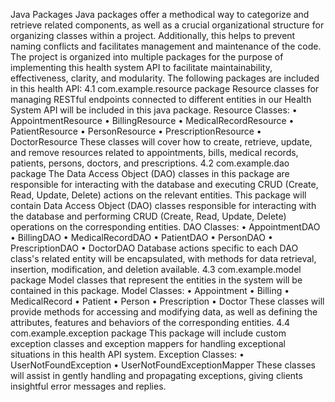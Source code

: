 Java Packages
Java packages offer a methodical way to categorize and retrieve related components, as well as a 
crucial organizational structure for organizing classes within a project. Additionally, this helps to 
prevent naming conflicts and facilitates management and maintenance of the code. The project is 
organized into multiple packages for the purpose of implementing this health system API to
facilitate maintainability, effectiveness, clarity, and modularity.
The following packages are included in this health API:
4.1 com.example.resource package
Resource classes for managing RESTful endpoints connected to different entities in our Health 
System API will be included in this java package.
Resource Classes:
• AppointmentResource
• BillingResource
• MedicalRecordResource
• PatientResource
• PersonResource
• PrescriptionResource
• DoctorResource
These classes will cover how to create, retrieve, update, and remove resources related to 
appointments, bills, medical records, patients, persons, doctors, and prescriptions.
4.2 com.example.dao package
The Data Access Object (DAO) classes in this package are responsible for interacting with the 
database and executing CRUD (Create, Read, Update, Delete) actions on the relevant entities.
This package will contain Data Access Object (DAO) classes responsible for interacting with the 
database and performing CRUD (Create, Read, Update, Delete) operations on the corresponding 
entities.
DAO Classes:
• AppointmentDAO
• BillingDAO
• MedicalRecordDAO
• PatientDAO
• PersonDAO
• PrescriptionDAO
• DoctorDAO
Database actions specific to each DAO class's related entity will be encapsulated, with methods 
for data retrieval, insertion, modification, and deletion available.
4.3 com.example.model package
Model classes that represent the entities in the system will be contained in this package.
Model Classes:
• Appointment
• Billing
• MedicalRecord
• Patient
• Person
• Prescription
• Doctor
These classes will provide methods for accessing and modifying data, as well as defining the 
attributes, features and behaviors of the corresponding entities.
4.4 com.example.exception package
This package will include custom exception classes and exception mappers for handling 
exceptional situations in this health API system.
Exception Classes:
• UserNotFoundException
• UserNotFoundExceptionMapper
These classes will assist in gently handling and propagating exceptions, giving clients insightful 
error messages and replies.
